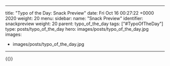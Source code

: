
---
title: "Typo of the Day: Snack Preview"
date: Fri Oct 16 00:27:22 +0000 2020
weight: 20
menu:
  sidebar:
    name: "Snack Preview"
    identifier: snackpreview
    weight: 20
    parent: typo_of_the_day
tags: ["#TypoOfTheDay"]
type: posts/typo_of_the_day
hero: images/posts/typo_of_the_day.jpg
images:
- images/posts/typo_of_the_day.jpg
---


{{<tweet user="mariatta" id="1316898493965901825">}}

